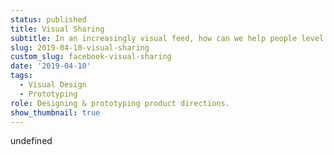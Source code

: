 ```yaml
---
status: published
title: Visual Sharing
subtitle: In an increasingly visual feed, how can we help people level up their posts?
slug: 2019-04-10-visual-sharing
custom_slug: facebook-visual-sharing
date: '2019-04-10'
tags:
  - Visual Design
  - Prototyping
role: Designing & prototyping product directions.
show_thumbnail: true
---
```

undefined